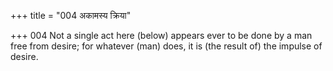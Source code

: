 +++
title = "004 अकामस्य क्रिया"

+++
004	Not a single act here (below) appears ever to be done by a man free from desire; for whatever (man) does, it is (the result of) the impulse of desire.